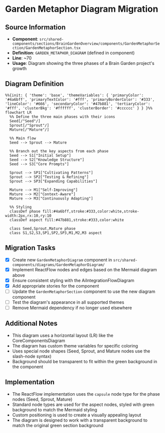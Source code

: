 # Garden Metaphor Diagram Migration

## Source Information
- **Component**: `src/shared-components/sections/BrainGardenOverview/components/GardenMetaphorSection/GardenMetaphorSection.tsx`
- **Definition**: `GARDEN_METAPHOR_DIAGRAM` (defined in component)
- **Line**: ~70
- **Usage**: Diagram showing the three phases of a Brain Garden project's growth

## Diagram Definition
```mermaid
%%{init: { 'theme': 'base', 'themeVariables': { 'primaryColor': '#4a6bff', 'primaryTextColor': '#fff', 'primaryBorderColor': '#333', 'lineColor': '#666', 'secondaryColor': '#47b881', 'tertiaryColor': '#fff', 'clusterBkg': '#ffffff', 'clusterBorder': '#cccccc' } } }%%
flowchart LR
  %% Define the three main phases with their icons
  Seed[/"Seed"/]
  Sprout[/"Sprout"/]
  Mature[/"Mature"/]
  
  %% Main flow
  Seed --> Sprout --> Mature
  
  %% Branch out the key aspects from each phase
  Seed --> S1["Initial Setup"]
  Seed --> S2["Knowledge Structure"]
  Seed --> S3["Core Prompts"]
  
  Sprout --> SP1["Cultivating Patterns"]
  Sprout --> SP2["Testing & Refining"]
  Sprout --> SP3["Expanding Capabilities"]
  
  Mature --> M1["Self-Improving"]
  Mature --> M2["Context-Aware"]
  Mature --> M3["Continuously Adapting"]
  
  %% Styling
  classDef phase fill:#4a6bff,stroke:#333,color:white,stroke-width:2px,rx:10,ry:10
  classDef aspect fill:#47b881,stroke:#333,color:white
  
  class Seed,Sprout,Mature phase
  class S1,S2,S3,SP1,SP2,SP3,M1,M2,M3 aspect
```

## Migration Tasks
- [x] Create new `GardenMetaphorDiagram` component in `src/shared-components/diagrams/GardenMetaphorDiagram/`
- [x] Implement ReactFlow nodes and edges based on the Mermaid diagram above
- [x] Ensure consistent styling with the AiIntegrationFlowDiagram
- [x] Add appropriate stories for the component
- [ ] Update the `GardenMetaphorSection` component to use the new diagram component
- [ ] Test the diagram's appearance in all supported themes
- [ ] Remove Mermaid dependency if no longer used elsewhere

## Additional Notes
- This diagram uses a horizontal layout (LR) like the CoreComponentsDiagram
- The diagram has custom theme variables for specific coloring
- Uses special node shapes (Seed, Sprout, and Mature nodes use the slash-node syntax)
- Background should be transparent to fit within the green background in the component 

## Implementation
- The ReactFlow implementation uses the `capsule` node type for the phase nodes (Seed, Sprout, Mature)
- Standard node types are used for the aspect nodes, styled with green background to match the Mermaid styling
- Custom positioning is used to create a visually appealing layout
- The diagram is designed to work with a transparent background to match the original green section background 